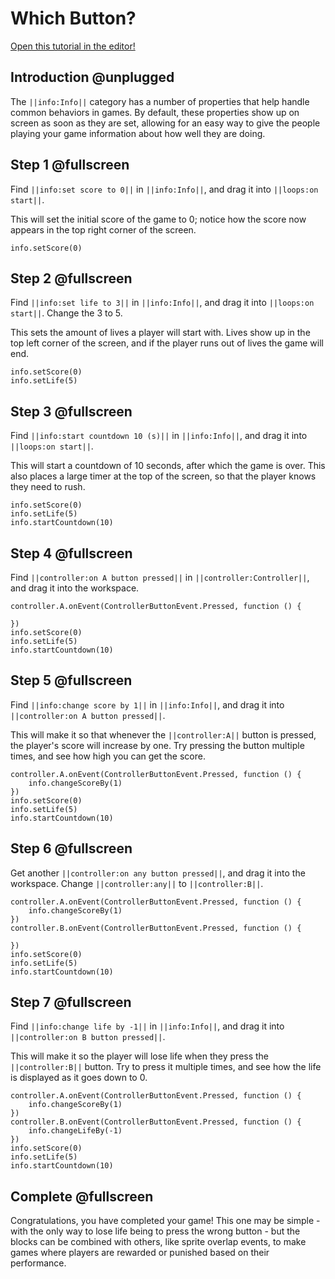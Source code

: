# Which Button?

[Open this tutorial in the editor!](/#tutorial:/concepts/which-button)

## Introduction @unplugged

The ``||info:Info||`` category has a number of properties that help handle common behaviors in games. By default, these properties show up on screen as soon as they are set, allowing for an easy way to give the people playing your game information about how well they are doing.

## Step 1 @fullscreen

Find ``||info:set score to 0||`` in ``||info:Info||``, and drag it into ``||loops:on start||``.

This will set the initial score of the game to 0; notice how the score now appears in the top right corner of the screen.

```blocks
info.setScore(0)
```

## Step 2 @fullscreen

Find ``||info:set life to 3||`` in ``||info:Info||``, and drag it into ``||loops:on start||``. Change the 3 to 5.

This sets the amount of lives a player will start with. Lives show up in the top left corner of the screen, and if the player runs out of lives the game will end.

```blocks
info.setScore(0)
info.setLife(5)
```

## Step 3 @fullscreen

Find ``||info:start countdown 10 (s)||`` in ``||info:Info||``, and drag it into ``||loops:on start||``.

This will start a countdown of 10 seconds, after which the game is over. This also places a large timer at the top of the screen, so that the player knows they need to rush.

```blocks
info.setScore(0)
info.setLife(5)
info.startCountdown(10)
```

## Step 4 @fullscreen

Find ``||controller:on A button pressed||`` in ``||controller:Controller||``, and drag it into the workspace.

```blocks
controller.A.onEvent(ControllerButtonEvent.Pressed, function () {

})
info.setScore(0)
info.setLife(5)
info.startCountdown(10)
```

## Step 5 @fullscreen

Find ``||info:change score by 1||`` in ``||info:Info||``, and drag it into ``||controller:on A button pressed||``.

This will make it so that whenever the ``||controller:A||`` button is pressed, the player's score will increase by one. Try pressing the button multiple times, and see how high you can get the score.

```blocks
controller.A.onEvent(ControllerButtonEvent.Pressed, function () {
    info.changeScoreBy(1)
})
info.setScore(0)
info.setLife(5)
info.startCountdown(10)
```

## Step 6 @fullscreen

Get another ``||controller:on any button pressed||``, and drag it into the workspace. Change ``||controller:any||`` to ``||controller:B||``.

```blocks
controller.A.onEvent(ControllerButtonEvent.Pressed, function () {
    info.changeScoreBy(1)
})
controller.B.onEvent(ControllerButtonEvent.Pressed, function () {

})
info.setScore(0)
info.setLife(5)
info.startCountdown(10)
```

## Step 7 @fullscreen

Find ``||info:change life by -1||`` in ``||info:Info||``, and drag it into ``||controller:on B button pressed||``.

This will make it so the player will lose life when they press the ``||controller:B||`` button. Try to press it multiple times, and see how the life is displayed as it goes down to 0.

```blocks
controller.A.onEvent(ControllerButtonEvent.Pressed, function () {
    info.changeScoreBy(1)
})
controller.B.onEvent(ControllerButtonEvent.Pressed, function () {
    info.changeLifeBy(-1)
})
info.setScore(0)
info.setLife(5)
info.startCountdown(10)
```

## Complete @fullscreen

Congratulations, you have completed your game! This one may be simple - with the only way to lose life being to press the wrong button - but the blocks can be combined with others, like sprite overlap events, to make games where players are rewarded or punished based on their performance.